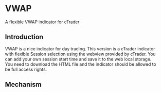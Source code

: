 # VWAP
A flexible VWAP indicator for cTrader

## Introduction
VWAP is a nice indicator for day trading. This version is a cTrader indicator with flexible Session selection using the webview provided by cTrader. 
You can add your own session start time and save it to the web local storage.
You need to download the HTML file and the indicator should be allowed to be full access rights.
## Mechanism
